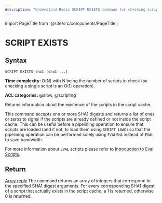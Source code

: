 ```yaml
---
description: "Understand Redis SCRIPT EXISTS command for checking scripts' existence in the cache."
---
```


import PageTitle from '@site/src/components/PageTitle';

# SCRIPT EXISTS

<PageTitle title="Redis SCRIPT EXISTS Command (Documentation) | Dragonfly" />

## Syntax

    SCRIPT EXISTS sha1 [sha1 ...]

**Time complexity:** O(N) with N being the number of scripts to check (so checking a single script is an O(1) operation).

**ACL categories:** @slow, @scripting

Returns information about the existence of the scripts in the script cache.

This command accepts one or more SHA1 digests and returns a list of ones or
zeros to signal if the scripts are already defined or not inside the script
cache.
This can be useful before a pipelining operation to ensure that scripts are
loaded (and if not, to load them using `SCRIPT LOAD`) so that the pipelining
operation can be performed solely using `EVALSHA` instead of `EVAL` to save
bandwidth.

For more information about `EVAL` scripts please refer to [Introduction to Eval Scripts](https://redis.io/docs/latest/develop/interact/programmability/eval-intro/).

## Return

[Array reply](https://redis.io/docs/reference/protocol-spec/#arrays) The command returns an array of integers that correspond to
the specified SHA1 digest arguments.
For every corresponding SHA1 digest of a script that actually exists in the
script cache, a 1 is returned, otherwise 0 is returned.
